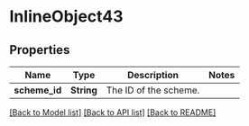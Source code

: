 # InlineObject43

## Properties

Name | Type | Description | Notes
------------ | ------------- | ------------- | -------------
**scheme_id** | **String** | The ID of the scheme. | 

[[Back to Model list]](../README.md#documentation-for-models) [[Back to API list]](../README.md#documentation-for-api-endpoints) [[Back to README]](../README.md)


